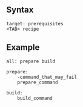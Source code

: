 ---
---


## Syntax

```
target: prerequisites
<TAB> recipe
```

## Example

```
all: prepare build

prepare:
    -command_that_may_fail
    prepare_command

build:
    build_command
```
